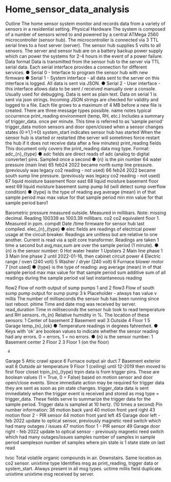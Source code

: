 # Home_sensor_data_analysis
Outline
The home sensor system monitor and records data from a variety of sensors in a residential setting.
Physical Hardware
The system is composed of a number of sensors wired to and powered by a central ATMega 2560 microcontroller (sensor hub). The microcontroller is connected via 3 TTL serial lines to a host server (server).
 The sensor hub supplies 5 volts to all sensors. The server and sensor hub are on a battery backup power supply which can power the systems for 2-4 hours in the event of a power failure.
Data format
Data is transmitted from the sensor hub to the server via TTL serial data. Each serial interface provides a connection for different services.
● Serial 0 - Interface to program the sensor hub with new firmware
● Serial 1 - System interface - all data sent to the server on this interface is logged. All
data is sent via JSON.
● Serial 2 - User interface - this interface allows data to be sent / received manually over a
console. Usually used for debugging. Data is sent as plain text.
Data on serial 1 is sent via json strings. Incoming JSON strings are checked for validity and logged to a file. Each file grows to a maximum of 4 MB before a new file is created.
There are three message types possible.
name
notes
typical occurrence
print_reading
environment (temp, RH, etc.) Includes a summary of trigger_data.
once per minute. This time is referred to as 'sample period'
trigger_data
motion sensors and door open/closed
when a sensor changes states (0->1,1->0)
   system_start
  indicates sensor hub has started
 When the sensor hub is started or restarted (the server will sometimes force restart the hub if it does not receive data after a few minutes)
 print_reading fields
This document only covers the print_reading data msg type.
Format:
adc_{n}_{type}
● adc fields are direct reads of adc (analog to digital converter) pins. Sampled once a second
● {n} is the pin number
    64
water pressure (main line)
65
feb24 2022 became north sump line pressure. (previously was legacy co2 reading - not used)
66
feb24 2022 became south sump line pressure. (previously was legacy co2 reading - not used)
67
liquid moisture basement floor east
68
liquid moisture basement floor west
69
liquid moisture basement sump pump lid (will detect sump overflow condition)
      ● {type} is the type of reading
    avg
average (mean) in of that sample period
max
max value for that sample period
min
min value for that sample period
   baro1

 Barometric pressure measured outside. Measured in millibars. Note: missing decimal. Reading 100339 as 1003.39 millibars.
co2
co2 equivalent floor 1. Measured in ppm.
compdt
Date /time firmware for sensor hub last compiled.
elec_{n}_{type}
● elec fields are readings of electrical power usage at the circuit breaker. Readings are unitless but are relative to one another. Current is read via a split core transformer. Readings are taken 1 time a second but avg,max,sum are over the sample period (1 minute).
● {n} is the sensor number:
    0
Hot water heater
1
Upstairs
2
Main line phase 1
3
Main line phase 2 until 2022-01-16, then cabinet circuit power
4
Electric range / oven (240 volt)
5
Washer / dryer (240 volt)
6
Furnace blower motor
7
[not used]
        ● {type} is the type of reading:
    avg
average (mean) in of that sample period
max
max value for that sample period
sum
additive sum of all readings during the sample period
val
last instantaneous reading
    
 flow2
Flow of north output of sump pumps 1 and 2
flow3
Flow of south sump pump output for sump pump 3
k
Placeholder - always has value v
millis
The number of milliseconds the sensor hub has been running since last reboot.
pitime
Time and date msg was received by server.
read_duration
Time in milliseconds the sensor hub took to read temperature and RH sensors.
rh_{n}
Relative humidity in %. The location of these sensors:
    1
Center of basement
2
Basement wall
3
Outside
4
Floor 1
5
Garage
     temp_{n}_{ok}
● Temperature readings in degrees fahrenheit.
● Keys with 'ok' are boolean values to indicate whether the sensor reading had any errors.
0 = errors, 1 = no errors.
● {n} is the sensor number:
    1
Basement center
2
Floor 2
3
Floor 1 (on the floor)
   
     4
Garage
5
Attic crawl space
6
Furnace output air duct
7
Basement exterior wall
8
Outside air temperature
9
Floor 1 (ceiling) until 12-2019 then moved to first floor closet
      trpin_{n}_{type}
trpin data is from trigger pins. These are boolean values (1 = True, 0 = False) based on motion sensor and door open/close events. Since immediate action may be required for trigger data they are sent as soon as pin state changes. trigger_data data is sent immediately when the trigger event is received and stored as msg type = trigger_data. These fields serve to summarize the trigger data for the sample period. Trigger data is sampled at 10 hertz. (10 times a second)
Pin number information:
    38
motion back yard
40
motion front yard right
43
motion floor 2 - PIR sensor
44
motion front yard left
45
Garage door left - feb 2022 update to optical sensor, previously magnetic reed switch which had many outages / issues
47
motion floor 1 - PIR sensor
49
Garage door right - feb 2022 update to optical sensor - previously magnetic reed switch which had many outages/issues
           samples
number of samples in sample period
sampleson
number of samples where pin state is 1
state
state on last read
   
tvoc
Total volatile organic compounds in air. Downstairs. Same location as co2 sensor.
unixtime type
Identifies msg as print_reading, trigger data or system_start. Always present in all msg types.
uctime
millis field duplicate.
unixtime
unixtime msg received by server.
